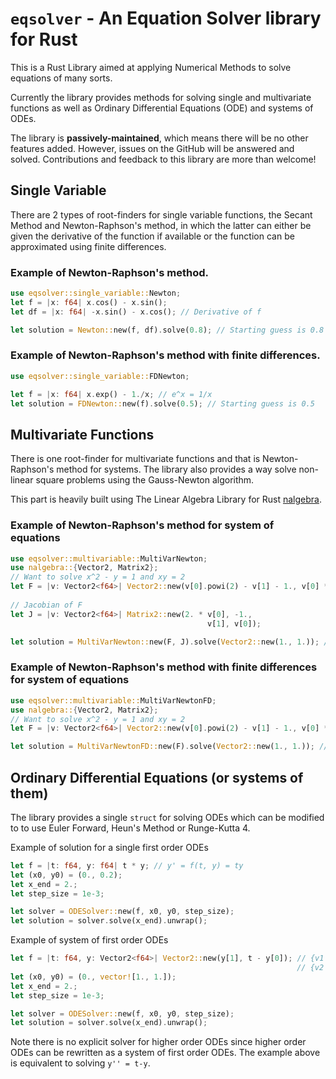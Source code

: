 # `eqsolver` - An Equation Solver library for Rust

This is a Rust Library aimed at applying Numerical Methods to solve equations of many sorts.

Currently the library provides methods for solving single and multivariate functions as well as Ordinary Differential Equations (ODE) and systems of ODEs.

The library is **passively-maintained**, which means there will be no other features added. However, issues on the GitHub will be answered and solved.
Contributions and feedback to this library are more than welcome! 

## Single Variable

There are 2 types of root-finders for single variable functions, the Secant Method and Newton-Raphson's method, in which the latter can either be given the derivative of the function if available or the function can be approximated using finite differences.

### Example of Newton-Raphson's method.
```rust
use eqsolver::single_variable::Newton;
let f = |x: f64| x.cos() - x.sin();
let df = |x: f64| -x.sin() - x.cos(); // Derivative of f

let solution = Newton::new(f, df).solve(0.8); // Starting guess is 0.8
```

### Example of Newton-Raphson's method with finite differences.
```rust
use eqsolver::single_variable::FDNewton;

let f = |x: f64| x.exp() - 1./x; // e^x = 1/x
let solution = FDNewton::new(f).solve(0.5); // Starting guess is 0.5
```

## Multivariate Functions

There is one root-finder for multivariate functions and that is Newton-Raphson's method for systems. The library also provides a way solve non-linear square problems using the Gauss-Newton algorithm.

This part is heavily built using The Linear Algebra Library for Rust [nalgebra](https://nalgebra.org/).

### Example of Newton-Raphson's method for system of equations
```rust 
use eqsolver::multivariable::MultiVarNewton;
use nalgebra::{Vector2, Matrix2};
// Want to solve x^2 - y = 1 and xy = 2
let F = |v: Vector2<f64>| Vector2::new(v[0].powi(2) - v[1] - 1., v[0] * v[1] - 2.);
 
// Jacobian of F
let J = |v: Vector2<f64>| Matrix2::new(2. * v[0], -1., 
                                            v[1], v[0]);

let solution = MultiVarNewton::new(F, J).solve(Vector2::new(1., 1.)); // Starting guess is (1, 1)
```


### Example of Newton-Raphson's method with finite differences for system of equations
```rust
use eqsolver::multivariable::MultiVarNewtonFD;
use nalgebra::{Vector2, Matrix2};
// Want to solve x^2 - y = 1 and xy = 2
let F = |v: Vector2<f64>| Vector2::new(v[0].powi(2) - v[1] - 1., v[0] * v[1] - 2.);

let solution = MultiVarNewtonFD::new(F).solve(Vector2::new(1., 1.)); // Starting guess is (1, 1)
```

## Ordinary Differential Equations (or systems of them)
The library provides a single `struct` for solving ODEs which can be modified to to use Euler Forward, Heun's Method or Runge-Kutta 4.

Example of solution for a single first order ODEs
```rust
let f = |t: f64, y: f64| t * y; // y' = f(t, y) = ty
let (x0, y0) = (0., 0.2);
let x_end = 2.;
let step_size = 1e-3;

let solver = ODESolver::new(f, x0, y0, step_size);
let solution = solver.solve(x_end).unwrap();
```

Example of system of first order ODEs
```rust
let f = |t: f64, y: Vector2<f64>| Vector2::new(y[1], t - y[0]); // {v1 = y'  = y[1]
                                                                // {v2 = t-y = t-y[0]
let (x0, y0) = (0., vector![1., 1.]);
let x_end = 2.;
let step_size = 1e-3;

let solver = ODESolver::new(f, x0, y0, step_size);
let solution = solver.solve(x_end).unwrap();
```

Note there is no explicit solver for higher order ODEs since higher order ODEs can be rewritten as a system of first order ODEs.
The example above is equivalent to solving `y'' = t-y`.